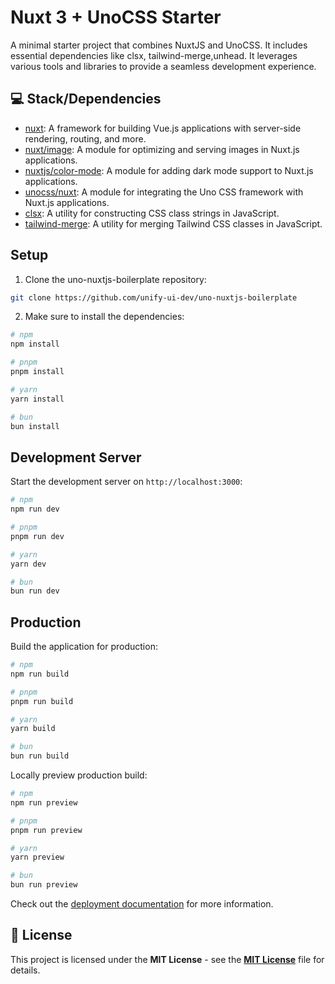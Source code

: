 # Nuxt 3 + UnoCSS Starter

A minimal starter project that combines NuxtJS and UnoCSS. 
It includes essential dependencies like  clsx,  tailwind-merge,unhead. It leverages various tools and libraries to provide a seamless development experience.

## 💻 Stack/Dependencies

- [nuxt](https://nuxtjs.org/): A framework for building Vue.js applications with server-side rendering, routing, and more.
- [nuxt/image](https://image.nuxtjs.org/): A module for optimizing and serving images in Nuxt.js applications.
- [nuxtjs/color-mode](https://github.com/nuxt-community/color-mode): A module for adding dark mode support to Nuxt.js applications.
- [unocss/nuxt](https://unocss.io/): A module for integrating the Uno CSS framework with Nuxt.js applications.
- [clsx](https://github.com/lukeed/clsx): A utility for constructing CSS class strings in JavaScript.
- [tailwind-merge](https://github.com/benface/tailwind-merge): A utility for merging Tailwind CSS classes in JavaScript.


## Setup

1. Clone the uno-nuxtjs-boilerplate repository:

```sh
git clone https://github.com/unify-ui-dev/uno-nuxtjs-boilerplate
```

2. Make sure to install the dependencies:
```bash
# npm
npm install

# pnpm
pnpm install

# yarn
yarn install

# bun
bun install
```

## Development Server

Start the development server on `http://localhost:3000`:

```bash
# npm
npm run dev

# pnpm
pnpm run dev

# yarn
yarn dev

# bun
bun run dev
```

## Production

Build the application for production:

```bash
# npm
npm run build

# pnpm
pnpm run build

# yarn
yarn build

# bun
bun run build
```

Locally preview production build:

```bash
# npm
npm run preview

# pnpm
pnpm run preview

# yarn
yarn preview

# bun
bun run preview
```

Check out the [deployment documentation](https://nuxt.com/docs/getting-started/deployment) for more information.

## 📄 License

This project is licensed under the **MIT License** - see the [**MIT License**](LICENSE) file for details.
